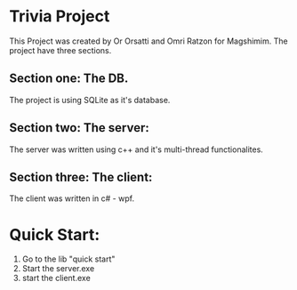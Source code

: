 # Trivia Project

This Project was created by Or Orsatti and Omri Ratzon for Magshimim.
The project have three sections.

## Section one: The DB.

The project is using SQLite as it's database.

## Section two: The server:

The server was written using c++ and it's multi-thread functionalites.

## Section three: The client:

The client was written in c# - wpf.

# Quick Start:

1. Go to the lib "quick start"
2. Start the server.exe
3. start the client.exe
